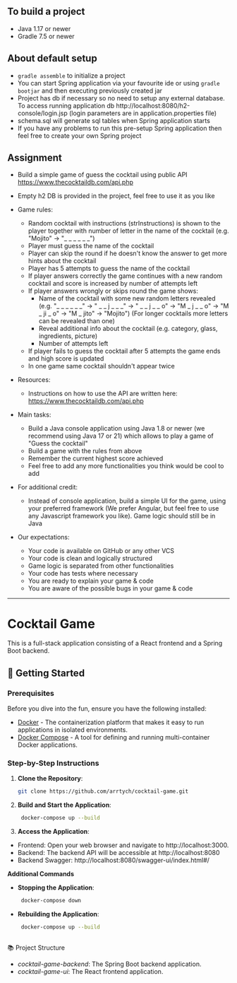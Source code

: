 ## To build a project
* Java 1.17 or newer
* Gradle 7.5 or newer

## About default setup
* `gradle assemble` to initialize a project
* You can start Spring application via your favourite ide or using `gradle bootjar` and then executing previously created jar
* Project has db if necessary so no need to setup any external database. To access running application db http://localhost:8080/h2-console/login.jsp (login parameters are in application.properties file)
* schema.sql will generate sql tables when Spring application starts
* If you have any problems to run this pre-setup Spring application then feel free to create your own Spring project

## Assignment
  * Build a simple game of guess the cocktail using public API https://www.thecocktaildb.com/api.php
  * Empty h2 DB is provided in the project, feel free to use it as you like

  * Game rules:
    * Random cocktail with instructions (strInstructions) is shown to the player together with number of letter in the name of the cocktail (e.g. "Mojito" -> "_ _ _ _ _ _")
    * Player must guess the name of the cocktail
    * Player can skip the round if he doesn't know the answer to get more hints about the cocktail
    * Player has 5 attempts to guess the name of the cocktail
    * If player answers correctly the game continues with a new random cocktail and score is increased by number of attempts left
    * If player answers wrongly or skips round the game shows:
      * Name of the cocktail with some new random letters revealed (e.g. "_ _ _ _ _ _" -> " _ _ j _ _ _" -> " _ _ j _ _ o" -> "M _ j _ _ o" -> "M _ ji _ o" -> "M _ jito" -> "Mojito") (For longer cocktails more letters can be revealed than one)
      * Reveal additional info about the cocktail (e.g. category, glass, ingredients, picture)
      * Number of attempts left
    * If player fails to guess the cocktail after 5 attempts the game ends and high score is updated
    * In one game same cocktail shouldn't appear twice

  * Resources:
    * Instructions on how to use the API are written here: https://www.thecocktaildb.com/api.php

  * Main tasks:
    * Build a Java console application using Java 1.8 or newer (we recommend using Java 17 or 21) which allows to play a game of "Guess the cocktail"
    * Build a game with the rules from above
    * Remember the current highest score achieved
    * Feel free to add any more functionalities you think would be cool to add

  * For additional credit:
    * Instead of console application, build a simple UI for the game, using your preferred framework (We prefer Angular, but feel free to use any Javascript framework you like). Game logic should still be in Java
	
  * Our expectations:
    * Your code is available on GitHub or any other VCS
    * Your code is clean and logically structured
    * Game logic is separated from other functionalities
    * Your code has tests where necessary
    * You are ready to explain your game & code
    * You are aware of the possible bugs in your game & code



--------------------------------------------

# Cocktail Game

This is a full-stack application consisting of a React frontend and a Spring Boot backend.

## 🚀 Getting Started

### Prerequisites

Before you dive into the fun, ensure you have the following installed:

- [Docker](https://docs.docker.com/get-docker/) - The containerization platform that makes it easy to run applications in isolated environments.
- [Docker Compose](https://docs.docker.com/compose/install/) - A tool for defining and running multi-container Docker applications.

### Step-by-Step Instructions

1. **Clone the Repository**:
   ```bash
   git clone https://github.com/arrtych/cocktail-game.git

2. **Build and Start the Application**:
   ```bash
    docker-compose up --build
3. **Access the Application**:
- Frontend: Open your web browser and navigate to http://localhost:3000.
- Backend: The backend API will be accessible at http://localhost:8080
- Backend Swagger: http://localhost:8080/swagger-ui/index.html#/


**Additional Commands**
- **Stopping the Application**:
   ```bash
    docker-compose down
- **Rebuilding the Application**:
   ```bash
    docker-compose up --build
    
📚 Project Structure
- *cocktail-game-backend*: The Spring Boot backend application.
- *cocktail-game-ui*: The React frontend application.
